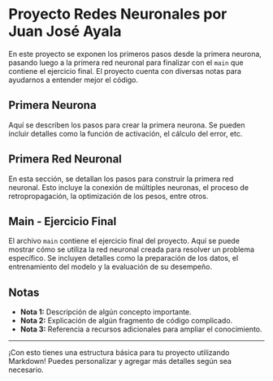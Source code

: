 # Proyecto Redes Neuronales por Juan José Ayala

En este proyecto se exponen los primeros pasos desde la primera neurona, pasando luego a la primera red neuronal para finalizar con el `main` que contiene el ejercicio final. El proyecto cuenta con diversas notas para ayudarnos a entender mejor el código.

## Primera Neurona

Aquí se describen los pasos para crear la primera neurona. Se pueden incluir detalles como la función de activación, el cálculo del error, etc.

## Primera Red Neuronal

En esta sección, se detallan los pasos para construir la primera red neuronal. Esto incluye la conexión de múltiples neuronas, el proceso de retropropagación, la optimización de los pesos, entre otros.

## Main - Ejercicio Final

El archivo `main` contiene el ejercicio final del proyecto. Aquí se puede mostrar cómo se utiliza la red neuronal creada para resolver un problema específico. Se incluyen detalles como la preparación de los datos, el entrenamiento del modelo y la evaluación de su desempeño.

## Notas

- **Nota 1:** Descripción de algún concepto importante. 
- **Nota 2:** Explicación de algún fragmento de código complicado.
- **Nota 3:** Referencia a recursos adicionales para ampliar el conocimiento.

---

¡Con esto tienes una estructura básica para tu proyecto utilizando Markdown! Puedes personalizar y agregar más detalles según sea necesario.
